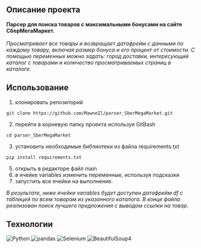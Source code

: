 ## Описание проекта 
<b>Парсер для поиска товаров с максимальными бонусами на сайте СберМегаМаркет.</b><br><br>
<em>Просматривает все товары и возвращает датафрейм с данными по каждому товару, включая размер бонуса и его процент от стоимости.
С помощью переменных можно задать: город доставки, интересующий каталог с товарами и количество просматриваемых страниц в каталоге.</em>

## Использование
1. клонировать репозиторий
```
git clone https://github.com/MawneIl/parser_SberMegaMarket.git
``` 
2. перейти в корневую папку проекта используя GitBash
```
cd parser_SberMegaMarket
```
3. установить необходимые библиотеки из файла requirements.txt
```
pip install requirements.txt
```
5. открыть в редакторе файл main
6. в ячейке variables изменить переменные, используя подсказки
7. запустить все ячейки на выполнение.

<em>В результате, ниже ячейки variables будет доступен датафрейм df с таблицей по всем товарам из указанного каталога.
В конце файла реализован поиск лучшего предложения с выводом ссылки на товар.</em>

## Технологии
![Python](https://img.shields.io/badge/python-3670A0?style=for-the-badge&logo=python&logoColor=ffdd54)
![pandas](https://img.shields.io/badge/pandas-%23150458.svg?style=for-the-badge&logo=pandas&logoColor=white)
![Selenium](https://img.shields.io/badge/-selenium-%43B02A?style=for-the-badge&logo=selenium&logoColor=white)
![BeautifulSoup4](https://img.shields.io/badge/BeautifulSoup4-%23ffffff.svg?style=for-the-badge&logo=BeautifulSoup4&logoColor=black)
